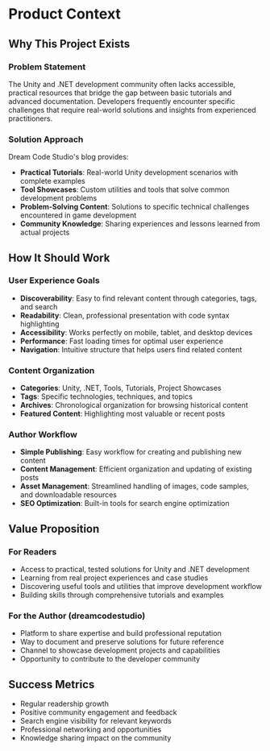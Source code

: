 # Product Context

## Why This Project Exists

### Problem Statement
The Unity and .NET development community often lacks accessible, practical resources that bridge the gap between basic tutorials and advanced documentation. Developers frequently encounter specific challenges that require real-world solutions and insights from experienced practitioners.

### Solution Approach
Dream Code Studio's blog provides:
- **Practical Tutorials**: Real-world Unity development scenarios with complete examples
- **Tool Showcases**: Custom utilities and tools that solve common development problems
- **Problem-Solving Content**: Solutions to specific technical challenges encountered in game development
- **Community Knowledge**: Sharing experiences and lessons learned from actual projects

## How It Should Work

### User Experience Goals
- **Discoverability**: Easy to find relevant content through categories, tags, and search
- **Readability**: Clean, professional presentation with code syntax highlighting
- **Accessibility**: Works perfectly on mobile, tablet, and desktop devices
- **Performance**: Fast loading times for optimal user experience
- **Navigation**: Intuitive structure that helps users find related content

### Content Organization
- **Categories**: Unity, .NET, Tools, Tutorials, Project Showcases
- **Tags**: Specific technologies, techniques, and topics
- **Archives**: Chronological organization for browsing historical content
- **Featured Content**: Highlighting most valuable or recent posts

### Author Workflow
- **Simple Publishing**: Easy workflow for creating and publishing new content
- **Content Management**: Efficient organization and updating of existing posts
- **Asset Management**: Streamlined handling of images, code samples, and downloadable resources
- **SEO Optimization**: Built-in tools for search engine optimization

## Value Proposition

### For Readers
- Access to practical, tested solutions for Unity and .NET development
- Learning from real project experiences and case studies
- Discovering useful tools and utilities that improve development workflow
- Building skills through comprehensive tutorials and examples

### For the Author (dreamcodestudio)
- Platform to share expertise and build professional reputation
- Way to document and preserve solutions for future reference
- Channel to showcase development projects and capabilities
- Opportunity to contribute to the developer community

## Success Metrics
- Regular readership growth
- Positive community engagement and feedback
- Search engine visibility for relevant keywords
- Professional networking and opportunities
- Knowledge sharing impact on the community 